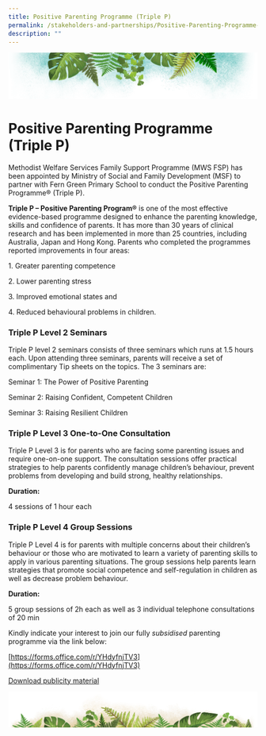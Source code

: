 ```yaml
---
title: Positive Parenting Programme (Triple P)
permalink: /stakeholders-and-partnerships/Positive-Parenting-Programme-TripleP/
description: ""
---
```

![](/images/Banner.png)

# Positive Parenting Programme (Triple P)


Methodist Welfare Services Family Support Programme (MWS FSP) has been appointed by Ministry of Social and Family Development (MSF) to partner with Fern Green Primary School to conduct the Positive Parenting Programme® (Triple P).

 
<b>Triple P – Positive Parenting Program®</b> is one of the most effective evidence-based programme designed to enhance the parenting knowledge, skills and confidence of parents. It has more than 30 years of clinical research and has been implemented in more than 25 countries, including Australia, Japan and Hong Kong. Parents who completed the programmes reported improvements in four areas:

1\. Greater parenting competence 

2\. Lower parenting stress

3\. Improved emotional states and 

4\. Reduced behavioural problems in children.


### Triple P Level 2 Seminars

Triple P level 2 seminars consists of three seminars which runs at 1.5 hours each. Upon attending three seminars, parents will receive a set of complimentary Tip sheets on the topics. The 3 seminars are:

Seminar 1: The Power of Positive Parenting

Seminar 2: Raising Confident, Competent Children

Seminar 3: Raising Resilient Children

### Triple P Level 3 One-to-One Consultation

Triple P Level 3 is for parents who are facing some parenting issues and require one-on-one support. The consultation sessions offer practical strategies to help parents confidently manage children’s behaviour, prevent problems from developing and build strong, healthy relationships.  
  

<b>Duration:</b>

4 sessions of 1 hour each 

### Triple P Level 4 Group Sessions

Triple P Level 4 is for parents with multiple concerns about their children’s behaviour or those who are motivated to learn a variety of parenting skills to apply in various parenting situations. The group sessions help parents learn strategies that promote social competence and self-regulation in children as well as decrease problem behaviour.

<b>Duration:</b>

5 group sessions of 2h each as well as 3 individual telephone consultations of 20 min

Kindly indicate your interest to join our fully <i>subsidised</i> parenting programme via the link below: 

[https://forms.office.com/r/YHdyfnjTV3](https://forms.office.com/r/YHdyfnjTV3)

[Download publicity material](/files/Partnerships/Triple%20P/General%20Triple%20P%20Infographic%20with%20Interest%20Form%20(For%20Parents).pdf)

![](/images/bg-bottom.png)